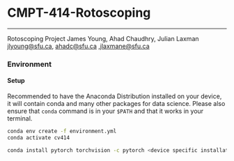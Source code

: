 # CMPT-414-Rotoscoping
---

Rotoscoping Project
James Young, Ahad Chaudhry, Julian Laxman
jlyoung@sfu.ca, ahadc@sfu.ca ,jlaxmane@sfu.ca

### Environment  

#### Setup

Recommended to have the Anaconda Distribution installed on your device, it will contain conda and many other packages for data science. Please also ensure that `conda` command is in your `$PATH` and that it works in your terminal.

```sh
conda env create -f environment.yml
conda activate cv414

conda install pytorch torchvision -c pytorch <device specific installation version>
```

